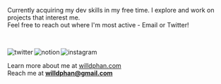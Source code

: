 <p align="center">
<p align="left">Currently acquiring my dev skills in my free time. I explore and work on projects that interest me. <br> Feel free to reach out where I'm most active - Email or Twitter!</p>

<br>

[<img align="left" alt="twitter" src="https://img.shields.io/badge/twitter-%231DA1F2.svg?&style=for-the-badge&logo=twitter&logoColor=white" />](https://twitter.com/willdphan)
[<img align="left" alt="notion" src="https://img.shields.io/badge/notion-%2312100E.svg?&style=for-the-badge&logo=notion&logoColor=white" />](https://frost-sloop-bbc.notion.site/Web3-Learnings-54d10d04cee848e082cae8a62e7be8e2)
[<img align="left" alt="instagram" src="https://img.shields.io/badge/Instagram-%231877F2.svg?&style=for-the-badge&logo=instagram&logoColor=white" />](https://www.instagram.com/willdphan/)

<br>

<!-- LIST-ABOUT-ME:START -->
<p align="left">  </p>

Learn more about me at [willdphan.com](https://willphan.com/)<br>
Reach me at **willdphan@gmail.com**


